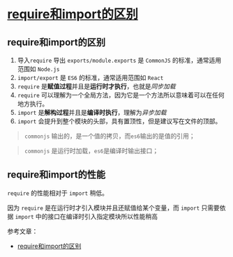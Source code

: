 # [require和import的区别](https://github.com/Twlig/issuesBlog/issues/87)

## require和import的区别

1. 导入`require` 导出 `exports/module.exports` 是 `CommonJS` 的标准，通常适用范围如 `Node.js`
2. `import/export` 是 `ES6` 的标准，通常适用范围如 `React`
3. `require` 是**赋值过程**并且是**运行时才执行**，也就是*同步加载*
4. `require` 可以理解为一个全局方法，因为它是一个方法所以意味着可以在任何地方执行。
5. `import` 是**解构过程**并且是**编译时执行**，理解为*异步加载*
6. `import` 会提升到整个模块的头部，具有置顶性，但是建议写在文件的顶部。

> `commonjs` 输出的，是一个值的拷贝，而`es6`输出的是值的引用；

> `commonjs` 是运行时加载，`es6`是编译时输出接口；

## require和import的性能

`require` 的性能相对于 `import` 稍低。

因为 `require` 是在运行时才引入模块并且还赋值给某个变量，而 `import` 只需要依据 `import` 中的接口在编译时引入指定模块所以性能稍高




参考文章：

- [require和import的区别](https://juejin.cn/post/7014011266796617736)